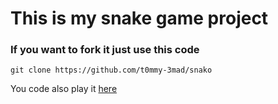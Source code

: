 # This is my snake game project

### If you want to fork it just use this code

`git clone https://github.com/t0mmy-3mad/snako`

You code also play it [here](https://t0mmy-3mad.github.io/snako)
